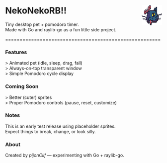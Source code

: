 # NekoNekoRB!! <img src="assets/haloCat.png" alt="NekoNekoRB Cat" align="right" width="64" height="64">

Tiny desktop pet + pomodoro timer.  
Made with Go and raylib-go as a fun little side project.  

======================================================

### Features
\> Animated pet (idle, sleep, drag, fall)  
\> Always-on-top transparent window  
\> Simple Pomodoro cycle display  

### Coming Soon
\> Better (cuter) sprites  
\> Proper Pomodoro controls (pause, reset, customize)  

### Notes
This is an early test release using placeholder sprites.  
Expect things to break, change, or look silly.  

### About
Created by *pijonClif* — experimenting with Go + raylib-go.  

